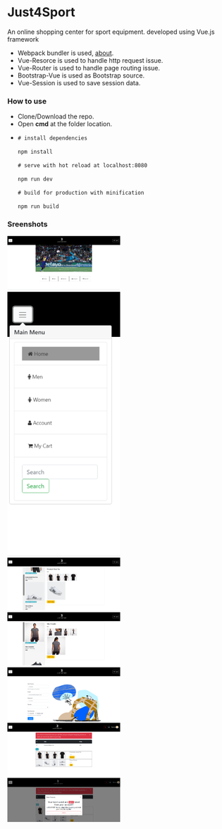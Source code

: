 # Just4Sport
An online shopping center for sport equipment. developed using Vue.js framework
- Webpack bundler is used, <a href="https://webpack.js.org/">about</a>.
- Vue-Resorce is used to handle http request issue.
- Vue-Router is used to handle page routing issue.
- Bootstrap-Vue is used as Bootstrap source.
- Vue-Session is used to save session data.
<h3>How to use</h3>
<ul>
  <li>Clone/Download the repo.</li>
  <li>Open <strong>cmd</strong> at the folder location.</li>
  <li>
    <p><code># install dependencies</code></p>
    <p><code>npm install</code></p>
    <p><code># serve with hot reload at localhost:8080</code></p>
    <p><code>npm run dev</code></p>
    <p><code># build for production with minification</code></p>
    <p><code>npm run build</code></p>
  </li>
</ul>
<h3>Sreenshots</h3>
<div>
  <img src="./screenshots/1.png" alt="just4sport-shot-1" style="max-width: 256px;"/>
  <img src="./screenshots/2.png" alt="just4sport-shot-2" style="max-width: 256px;"/>
  <img src="./screenshots/3.png" alt="just4sport-shot-3" style="max-width: 256px;"/>
  <img src="./screenshots/4.png" alt="just4sport-shot-4" style="max-width: 256px;"/>
  <img src="./screenshots/5.png" alt="just4sport-shot-5" style="max-width: 256px;"/>
  <img src="./screenshots/6.png" alt="just4sport-shot-6" style="max-width: 256px;"/>
  <img src="./screenshots/7.png" alt="just4sport-shot-7" style="max-width: 256px;"/>
</div>

